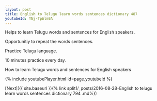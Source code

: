 ```yaml
---
layout: post
title: English to Telugu learn words sentences dictionary 487 
youtubeId: YNj-TpWlm9A
---
```

 
 
Helps to learn Telugu words and sentences for English speakers.

Opportunitiy to repeat the words sentences. 

Practice Telugu language. 
 
10 minutes practice every day. 
 
How to learn Telugu words and sentences for English speakers 
 
{% include youtubePlayer.html id=page.youtubeId %}
 
 
[Next]({{ site.baseurl }}{% link  split1/_posts/2016-08-28-English to telugu learn words sentences dictionary 794 .md%})
 
